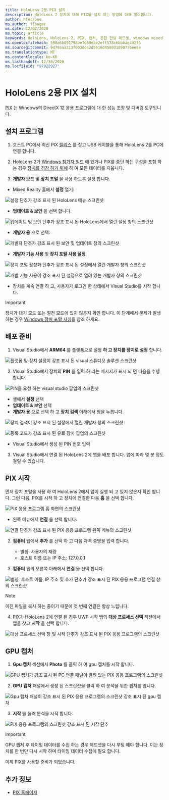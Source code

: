 ```yaml
---
title: HoloLens 2용 PIX 설치
description: HoloLens 2 장치에 대해 PIX를 설치 하는 방법에 대해 알아봅니다.
author: hferrone
ms.author: flbagar
ms.date: 12/02/2020
ms.topic: article
keywords: HoloLens, HoloLens 2, PIX, 캡처, 혼합 현실 헤드셋, windows mixed reality 헤드셋, 가상 현실 헤드셋
ms.openlocfilehash: 598a6b891798be7059eae2eff578c6bbbae442f6
ms.sourcegitcommit: 9d79aaa313f003dd42d5610d458031890776ee8e
ms.translationtype: MT
ms.contentlocale: ko-KR
ms.lasthandoff: 12/30/2020
ms.locfileid: "97822927"
---
```

# <a name="installing-pix-for-hololens-2"></a>HoloLens 2용 PIX 설치

[PIX](https://devblogs.microsoft.com/pix) 는 Windows의 DirectX 12 응용 프로그램에 대 한 성능 조정 및 디버깅 도구입니다. 

## <a name="setup"></a>설치 프로그램

1. 호스트 PC에서 최신 PIX [릴리스]( https://devblogs.microsoft.com/pix/download) 를 잡고 USB 케이블을 통해 HoloLens 2를 PC에 연결 합니다.

2. HoloLens 2가 [Windows 참가자 빌드](https://insider.windows.com) 에 있거나 PIX를 중단 하는 구성을 포함 하는 경우  [장치를 경감 하기 위해](https://docs.microsoft.com/hololens/hololens-recovery) 하 여 모든 데이터를 지웁니다.

3. **개발자 모드** 및 **장치 포털** 을 사용 하도록 설정 합니다.

* Mixed Reality 홈에서 **설정** 열기:

![설정 단추가 강조 표시 된 HoloLens 메뉴 스크린샷](images/pix-img-01.jpg)

* **업데이트 & 보안** 을 선택 합니다.

![업데이트 및 보안 단추가 강조 표시 된 HoloLens에서 열린 설정 창의 스크린샷](images/pix-img-02.jpg)

* **개발자 용** 으로 선택:

![개발자 단추가 강조 표시 된 보안 및 업데이트 창의 스크린샷](images/pix-img-03.jpg)

* **개발자 기능 사용** 및 **장치 포털 사용 설정**

![장치 포털 활성화 단추가 강조 표시 된 설정에서 열린 개발자 창의 스크린샷](images/pix-img-04.jpg)

![개발 기능 사용이 강조 표시 된 설정으로 열려 있는 개발자 창의 스크린샷](images/pix-img-05.jpg)

* 장치를 계속 연결 하 고, 사용자가 로그인 한 상태에서 Visual Studio를 시작 합니다.

> [!IMPORTANT]
> 장치가 대기 모드 또는 절전 모드에 있지 않은지 확인 합니다. 이 단계에서 문제가 발생 하는 경우 [Windows 장치 포털 지침](https://docs.microsoft.com/windows/mixed-reality/develop/platform-capabilities-and-apis/using-the-windows-device-portal)을 참조 하세요.

## <a name="preparing-for-deployment"></a>배포 준비

1. Visual Studio에서 **ARM64** 를 플랫폼으로 설정 **하 고 장치를 장치로 설정** 합니다.

![플랫폼 및 장치 설정이 강조 표시 된 visual 스튜디오 솔루션 스크린샷](images/pix-img-06.png)

2. Visual Studio에서 장치의 **PIN** 을 입력 하 라는 메시지가 표시 되 면 다음을 수행 합니다.

![PIN을 요청 하는 visual studio 팝업의 스크린샷](images/pix-img-07.png)

* 셸에서 **설정** 선택
* **업데이트 & 보안** 선택
* **개발자 용** 으로 선택 하 고 **장치 검색** 아래에서 쌍을 누릅니다. 

![장치 검색이 강조 표시 된 설정에서 열린 개발자 창의 스크린샷](images/pix-img-08.jpg)

![등록 코드가 강조 표시 된 유료 장치 팝업의 스크린샷](images/pix-img-09.jpg)

* Visual Studio에서 생성 된 PIN 번호 입력

3. Visual Studio에서 연결 된 HoloLens 2에 앱을 배포 합니다. 앱에 따라 몇 분 정도 걸릴 수 있습니다.

## <a name="launching-pix"></a>PIX 시작

먼저 장치 포털을 사용 하 여 HoloLens 2에서 앱이 실행 되 고 있지 않은지 확인 합니다. 그런 다음, PIX를 시작 하 고 장치에 연결한 다음 **홈** 을 선택 합니다.

![PIX 응용 프로그램 홈 화면의 스크린샷](images/pix-img-10.png)

* 왼쪽 메뉴에서 **연결** 을 선택 합니다.

![연결 단추가 강조 표시 된 PIX 응용 프로그램 왼쪽 메뉴의 스크린샷](images/pix-img-11.png)

2. **컴퓨터** 탭에서 **추가** 를 선택 하 고 다음 자격 증명을 입력 합니다.
    * 별칭: 사용자의 재량
    * 호스트 이름 또는 IP 주소: 127.0.0.1

3. **컴퓨터** 탭의 오른쪽 아래에서 **연결** 을 선택 합니다.

![별칭, 호스트 이름, IP 주소 및 추가 단추가 강조 표시 된 PIX 응용 프로그램 연결 창의 스크린샷](images/pix-img-12.png)

> [!NOTE]
> 이진 파일을 복사 하는 중이기 때문에 첫 번째 연결은 항상 느립니다.

4. PIX가 HoloLens 2에 연결 된 경우 UWP 시작 탭의 **대상 프로세스 선택** 섹션에서 앱을 찾고 **시작** 을 선택 합니다.

![대상 프로세스 선택 창 및 시작 단추가 강조 표시 된 PIX 응용 프로그램의 스크린샷](images/pix-img-13.png)

## <a name="gpu-captured"></a>GPU 캡처

1. **Gpu 캡처** 섹션에서 **Photo** 를 클릭 하 여 gpu 캡처를 시작 합니다.

![GPU 캡처가 강조 표시 된 PC 연결 패널이 열려 있는 PIX 응용 프로그램의 스크린샷](images/pix-img-14.png)

2. **GPU 캡처** 패널에서 생성 된 스크린샷을 클릭 하 여 분석을 위한 캡처를 엽니다.

![Gpu 캡처 패널이 강조 표시 된 PIX 응용 프로그램의 스크린샷 강조 표시 된 gpu 캡처](images/pix-img-15.png)

3. **시작** 을 눌러 분석을 시작 합니다.

![PIX 응용 프로그램의 스크린샷 강조 표시 된 시작 단추](images/pix-img-16.png)

> [!IMPORTANT]
> GPU 캡처 후 타이밍 데이터를 수집 하는 경우 헤드셋을 다시 부팅 해야 합니다. 이는 장치를 한 번만 다시 시작 하며 타이밍 데이터 수집에 필요 합니다.

이제 PIX를 사용할 준비가 되었습니다.

## <a name="see-also"></a>추가 정보
* [PIX 홈페이지](https://devblogs.microsoft.com/pix)